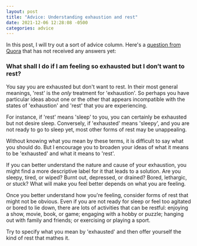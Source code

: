 ```yaml
---
layout: post
title: "Advice: Understanding exhaustion and rest"
date: 2021-12-06 12:28:08 -0500
categories: advice
---
```


In this post, I will try out a sort of advice column. Here's a [question from Quora](https://www.quora.com/unanswered/What-shall-I-do-if-I-am-feeling-so-exhausted-but-I-don-t-want-to-rest) that has not received any answers yet:

### What shall I do if I am feeling so exhausted but I don’t want to rest?

You say you are exhausted but don't want to rest. In their most general meanings, 'rest' is the *only* treatment for 'exhaustion'. So perhaps you have particular ideas about one or the other that appears incompatible with the states of 'exhaustion' and 'rest' that you are experiencing.

For instance, if 'rest' means 'sleep' to you, you can certainly be exhausted but not desire sleep. Conversely, if 'exhausted' means 'sleepy', and you are not ready to go to sleep yet, most other forms of rest may be unappealing.

Without knowing what you mean by these terms, it is difficult to say what you should do. But I encourage you to broaden your ideas of what it means to be 'exhausted' and what it means to 'rest'.

If you can better understand the nature and cause of your exhaustion, you might find a more descriptive label for it that leads to a solution. Are you sleepy, tired, or wiped? Burnt out, depressed, or drained? Bored, lethargic, or stuck? What will make you feel better depends on what you are feeling.

Once you better understand how you're feeling, consider forms of rest that might not be obvious. Even if you are not ready for sleep or feel too agitated or bored to lie down, there are lots of activities that can be restful: enjoying a show, movie, book, or game; engaging with a hobby or puzzle; hanging out with family and friends; or exercising or playing a sport.

Try to specify what you mean by 'exhausted' and then offer yourself the kind of rest that mathes it.